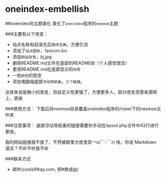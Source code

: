 # oneindex-embellish
##oneindex的主题美化
美化了`oneindex`程序的`nexmoe`主题

###主要有以下改变：

* 站点名称和目录先后`顺序互换`，方便引流
* 添加了`站点图标`，favicon.ico
* 添加`网站背景`，bj,jpg
* 删除README.md文件在底部的README`图`（个人感觉很丑）
* 更改README.md在底部显示的`布局`
* 一些`颜色`的改变
* 添加电脑端底部`浮动导航条`，`三个链接`。

总体来说是微小的改变，但自定义性更强了，方便更多人，部分改变灵感来源网上，感谢

###使用方法：
下载后将nexmoe目录覆盖oneindex程序的/view/下的nexmoe文件夹

###注意事项：
底部浮动导航条的链接需要你手动在layout.php文件中42行进行更改。

我的网站链接就不放了，不然被群里大佬发现￢o(￣-￣ﾒ)
啥，你说 Markdown 语法？不听不听我不听


###联系方式

* 邮件(coolslf#qq.com, 把#换成@)
